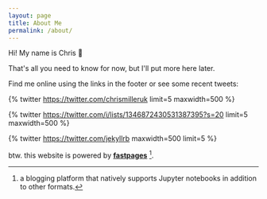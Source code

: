 ```yaml
---
layout: page
title: About Me
permalink: /about/
---
```


Hi! My name is Chris :rocket:

That's all you need to know for now, but I'll put more here later.

Find me online using the links in the footer or see some recent tweets:

{% twitter https://twitter.com/chrismilleruk limit=5 maxwidth=500 %}

{% twitter https://twitter.com/i/lists/1346872430531387395?s=20 limit=5 maxwidth=500 %}

{% twitter https://twitter.com/jekyllrb maxwidth=500 limit=5 %}

btw. this website is powered by **[fastpages](https://github.com/fastai/fastpages)** [^1].


[^1]:a blogging platform that natively supports Jupyter notebooks in addition to other formats.
